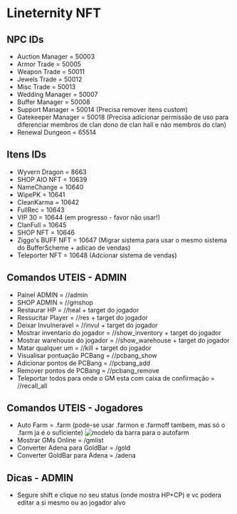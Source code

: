 # Lineternity NFT

## NPC IDs
* Auction Manager = 50003
* Armor Trade = 50005
* Weapon Trade = 50011
* Jewels Trade = 50012
* Misc Trade = 50013
* Wedding Manager = 50007
* Buffer Manager = 50008
* Support Manager = 50014 (Precisa remover itens custom)
* Gatekeeper Manager = 50018 (Precisa adicionar permissão de uso para diferenciar membros de clan dono de clan hall e não membros do clan)
* Renewal Dungeon = 65514

## Itens IDs
* Wyvern Dragon = 8663
* SHOP AIO NFT = 10639
* NameChange = 10640
* WipePK = 10641
* CleanKarma = 10642
* FullRec = 10643
* VIP 30 = 10644 (em progresso - favor não usar!)
* ClanFull = 10645
* SHOP NFT = 10646
* Ziggo's BUFF NFT = 10647 (Migrar sistema para usar o mesmo sistema do BufferScheme + adicao de vendas)
* Teleporter NFT = 10648 (Adcionar sistema de vendas)

## Comandos UTEIS - ADMIN
* Painel ADMIN = //admin
* SHOP ADMIN = //gmshop
* Restaurar HP = //heal + target do jogador
* Ressucitar Player = //res + target do jogador
* Deixar Invulneravel = //invul + target do jogador
* Mostrar inventario do jogador = //show_inventory + target do jogador
* Mostrar warehouse do jogador = //show_warehouse + target do jogador
* Matar qualquer um = //kill + target do jogador
* Visualisar pontuação PCBang = //pcbang_show
* Adicionar pontos de PCBang = //pcbang_add <quantidade>
* Remover pontos de PCBang = //pcbang_remove <quantidade>
* Teleportar todos para onde o GM esta com caixa de confirmação = //recall_all

## Comandos UTEIS - Jogadores
* Auto Farm = .farm (pode-se usar .farmon e .farmoff tambem, mas só o .farm ja é o suficiente)
![modelo da barra para o autofarm](https://i.imgur.com/DanYtk4.png)
* Mostrar GMs Online = /gmlist
* Converter Adena para GoldBar = /gold
* Converter GoldBar para Adena = /adena

## Dicas - ADMIN
* Segure shift e clique no seu status (onde mostra HP+CP) e vc podera editar a si mesmo ou ao jogador alvo

